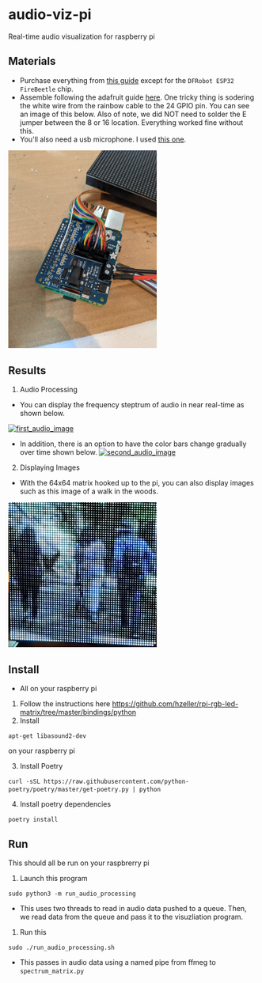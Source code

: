 # audio-viz-pi

Real-time audio visualization for raspberry pi

## Materials
- Purchase everything from [this guide](https://www.hackster.io/gatoninja236/raspberry-pi-audio-spectrum-display-1791fa#things) except for the `DFRobot ESP32 FireBeetle` chip.
- Assemble following the adafruit guide [here](https://learn.adafruit.com/adafruit-rgb-matrix-plus-real-time-clock-hat-for-raspberry-pi/assembly). One tricky thing is sodering the white wire from the rainbow cable to the 24 GPIO pin. You can see an image of this below. Also of note, we did NOT need to solder the E jumper between the 8 or 16 location. Everything worked fine without this.
- You'll also need a usb microphone. I used [this one](https://www.amazon.com/gp/product/B08M37224H/ref=ppx_yo_dt_b_search_asin_image?ie=UTF8&psc=1).


<img src="media/pin_24.jpeg" alt="pin 24" width="300"/>

## Results

1. Audio Processing 
- You can display the frequency steptrum of audio in near real-time as shown below.

[![first_audio_image](https://img.youtube.com/vi/wC7Q1LEvRRQ/0.jpg)](https://www.youtube.com/watch?v=wC7Q1LEvRRQ)

- In addition, there is an option to have the color bars change gradually over time shown below. 
[![second_audio_image](https://img.youtube.com/vi/HIWIXwZ4F4o/0.jpg)](https://www.youtube.com/watch?v=HIWIXwZ4F4o)

2. Displaying Images
- With the 64x64 matrix hooked up to the pi, you can also display images such as this image of a walk in the woods.

<img src="media/walk-in-the-woods.jpeg" alt="walk_in_woods" width="300"/>

## Install

- All on your raspberry pi

1. Follow the instructions here <https://github.com/hzeller/rpi-rgb-led-matrix/tree/master/bindings/python>
2. Install 
```shell 
apt-get libasound2-dev
``` 
on your raspberry pi

3. Install Poetry

 ```shell 
 curl -sSL https://raw.githubusercontent.com/python-poetry/poetry/master/get-poetry.py | python
 ```

4. Install poetry dependencies 

```shell 
poetry install
```

## Run
This should all be run on your raspbrerry pi

1. Launch this program 
```shell 
sudo python3 -m run_audio_processing
```

- This uses two threads to read in audio data pushed to a queue. Then, we read data from the queue and pass it to the visuzliation program.

1. Run this
```shell
sudo ./run_audio_processing.sh
```

- This passes in audio data using a named pipe from ffmeg to ```spectrum_matrix.py```

